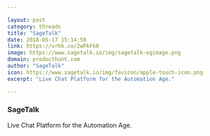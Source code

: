 ```yaml
---

layout: post
category: threads
title: "SageTalk"
date: 2018-05-17 15:14:59
link: https://vrhk.co/2wPkFk0
image: https://www.sagetalk.io/img/sagetalk-ogimage.png
domain: producthunt.com
author: "SageTalk"
icon: https://www.sagetalk.io/img/favicon/apple-touch-icon.png
excerpt: "Live Chat Platform for the Automation Age."

---
```


### SageTalk

Live Chat Platform for the Automation Age.